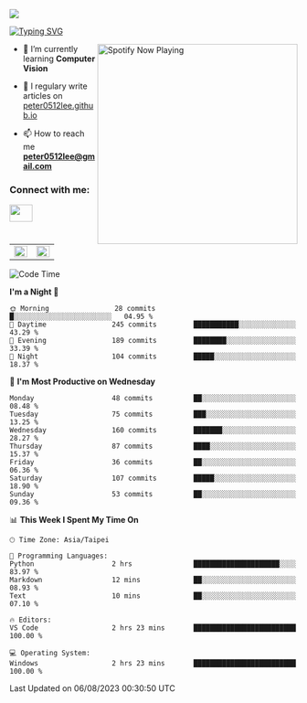 ![](https://komarev.com/ghpvc/?username=peter0512lee&color=ff69b4)

[![Typing SVG](https://readme-typing-svg.herokuapp.com?color=F742BA&size=22&lines=Hi!+I'm+JYL)](https://git.io/typing-svg)

[<img src="https://spotify-now-playing.peter0512lee.vercel.app/api/spotify-playing" alt="Spotify Now Playing" width="350" align="right" />](https://open.spotify.com/user/21iyoswqgnkoe7peuesmqnhgy)

- 🌱 I’m currently learning **Computer Vision**

- 📝 I regulary write articles on [peter0512lee.github.io](https://peter0512lee.github.io/)

- 📫 How to reach me **peter0512lee@gmail.com**

<h3 align="left">Connect with me:</h3>
<p align="left">
<a href="https://linkedin.com/in/jie-ying-li-b43a1416b" target="blank"><img align="center" src="https://raw.githubusercontent.com/rahuldkjain/github-profile-readme-generator/master/src/images/icons/Social/linked-in-alt.svg" height="30" width="40" /></a>
<!-- <a href="https://fb.com/peter0512lee" target="blank"><img align="center" src="https://raw.githubusercontent.com/rahuldkjain/github-profile-readme-generator/master/src/images/icons/Social/facebook.svg" alt="peter0512lee" height="30" width="40" /></a> -->
<!-- <a href="https://instagram.com/etiquette_ying" target="blank"><img align="center" src="https://raw.githubusercontent.com/rahuldkjain/github-profile-readme-generator/master/src/images/icons/Social/instagram.svg" alt="etiquette_ying" height="30" width="40" /></a> -->
<!-- <a href="https://medium.com/@peter0512lee" target="blank"><img align="center" src="https://raw.githubusercontent.com/rahuldkjain/github-profile-readme-generator/master/src/images/icons/Social/medium.svg" alt="@peter0512lee" height="30" width="40" /></a> -->
</p>

<table><tr><td valign="top" width="50%">

<img src="https://github-readme-stats-sigma-five.vercel.app/api?username=peter0512lee&hide_border=true&show_icons=true&locale=en&layout=compact&theme=dracula" align="left" style="width: 100%" />

</td><td valign="top" width="50%">

<img src="https://github-readme-stats-sigma-five.vercel.app/api/top-langs?username=peter0512lee&hide_border=true&show_icons=true&locale=en&layout=compact&theme=dracula" align="left" style="width: 100%" />

</td></tr></table>  

<!--START_SECTION:waka-->
![Code Time](http://img.shields.io/badge/Code%20Time-1%2C046%20hrs%2029%20mins-blue)

**I'm a Night 🦉** 

```text
🌞 Morning                28 commits          █░░░░░░░░░░░░░░░░░░░░░░░░   04.95 % 
🌆 Daytime                245 commits         ███████████░░░░░░░░░░░░░░   43.29 % 
🌃 Evening                189 commits         ████████░░░░░░░░░░░░░░░░░   33.39 % 
🌙 Night                  104 commits         █████░░░░░░░░░░░░░░░░░░░░   18.37 % 
```
📅 **I'm Most Productive on Wednesday** 

```text
Monday                   48 commits          ██░░░░░░░░░░░░░░░░░░░░░░░   08.48 % 
Tuesday                  75 commits          ███░░░░░░░░░░░░░░░░░░░░░░   13.25 % 
Wednesday                160 commits         ███████░░░░░░░░░░░░░░░░░░   28.27 % 
Thursday                 87 commits          ████░░░░░░░░░░░░░░░░░░░░░   15.37 % 
Friday                   36 commits          ██░░░░░░░░░░░░░░░░░░░░░░░   06.36 % 
Saturday                 107 commits         █████░░░░░░░░░░░░░░░░░░░░   18.90 % 
Sunday                   53 commits          ██░░░░░░░░░░░░░░░░░░░░░░░   09.36 % 
```


📊 **This Week I Spent My Time On** 

```text
🕑︎ Time Zone: Asia/Taipei

💬 Programming Languages: 
Python                   2 hrs               █████████████████████░░░░   83.97 % 
Markdown                 12 mins             ██░░░░░░░░░░░░░░░░░░░░░░░   08.93 % 
Text                     10 mins             ██░░░░░░░░░░░░░░░░░░░░░░░   07.10 % 

🔥 Editors: 
VS Code                  2 hrs 23 mins       █████████████████████████   100.00 % 

💻 Operating System: 
Windows                  2 hrs 23 mins       █████████████████████████   100.00 % 
```


 Last Updated on 06/08/2023 00:30:50 UTC
<!--END_SECTION:waka-->


<!--
**peter0512lee/peter0512lee** is a ✨ _special_ ✨ repository because its `README.md` (this file) appears on your GitHub profile.

